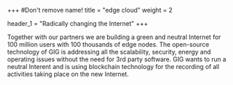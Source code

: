 +++
#Don't remove name!
title = "edge cloud"
weight = 2

header_1 = "Radically changing the Internet"
+++

Together with our partners we are building a green and neutral Internet for 100 million users with 100 thousands of edge nodes. The open-source technology of GIG is addressing all the scalability, security, energy and operating issues without the need for 3rd party software. GIG wants to run a neutral Interent and is using blockchain technology for the recording of all activities taking place on the new Internet.